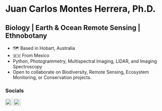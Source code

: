 # Juan Carlos Montes Herrera, Ph.D.
## Biology | Earth & Ocean Remote Sensing | Ethnobotany
 
- 🗺  Based in Hobart, Australia
- :mexico: From Mexico
- Python, Photogrammetry, Multispectral Imaging, LiDAR, and Imaging Spectroscopy
- Open to collaborate on Biodiversity, Remote Sensing, Ecosystem Monitoring, or Conservation projects.
 
### Socials
<a href="http://www.instagram.com/jcmontesherrera" target="_blank" rel="noreferrer"><img src="https://raw.githubusercontent.com/danielcranney/readme-generator/main/public/icons/socials/instagram.svg" width="22" height="22" /></a> <a href="https://www.linkedin.com/in/jcmontesherrera" target="_blank" rel="noreferrer"><img src="https://raw.githubusercontent.com/danielcranney/readme-generator/main/public/icons/socials/linkedin.svg" width="22" height="22" /></a>
